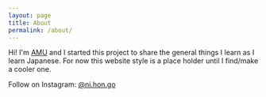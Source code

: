 ```yaml
---
layout: page
title: About
permalink: /about/
---
```



Hi! I'm [AMU](https://instagam.com/amuexpress) and I started this project to share the general things I learn as I learn Japanese. For now this website style is a place holder until I find/make a cooler one.

Follow on Instagram: [@ni.hon.go](https://instagram.com/ni.hon.go)